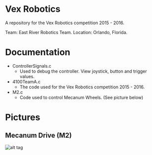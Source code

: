 # Vex Robotics

A repository for the Vex Robotics competition 2015 - 2016.

Team: East River Robotics Team.
Location: Orlando, Florida.

# Documentation

* ControllerSignals.c
  * Used to debug the controller. View joystick, button and trigger values.
* 4100TeamA.c
  * The code used for the Vex Robotics competition 2015 - 2016.
* M2.c
  * Code used to control Mecanum Wheels. (See picture below)

# Pictures

## Mecanum Drive (M2)
![alt tag](https://goo.gl/VXUWMq)
